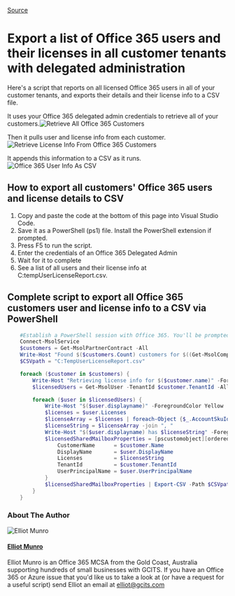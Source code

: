 [Source](https://gcits.com/knowledge-base/export-list-office-365-users-licenses-customer-tenants-delegated-administration/ "Permalink to Export a list of Office 365 users and their licenses in all customer tenants with delegated administration")

# Export a list of Office 365 users and their licenses in all customer tenants with delegated administration

Here's a script that reports on all licensed Office 365 users in all of your customer tenants, and exports their details and their license info to a CSV file.

It uses your Office 365 delegated admin credentials to retrieve all of your customers.![Retrieve All Office 365 Customers][1]

Then it pulls user and license info from each customer.![Retrieve License Info From Office 365 Customers][2]

It appends this information to a CSV as it runs.![Office 365 User Info As CSV][3]

## How to export all customers' Office 365 users and license details to CSV

1. Copy and paste the code at the bottom of this page into Visual Studio Code.
2. Save it as a PowerShell (ps1) file. Install the PowerShell extension if prompted.
3. Press F5 to run the script.
4. Enter the credentials of an Office 365 Delegated Admin
5. Wait for it to complete
6. See a list of all users and their license info at C:tempUserLicenseReport.csv.

## Complete script to export all Office 365 customers user and license info to a CSV via PowerShell

```powershell
    #Establish a PowerShell session with Office 365. You'll be prompted for your Delegated Admin credentials
    Connect-MsolService
    $customers = Get-MsolPartnerContract -All
    Write-Host "Found $($customers.Count) customers for $((Get-MsolCompanyInformation).displayname)." -ForegroundColor DarkGreen
    $CSVpath = "C:TempUserLicenseReport.csv"

    foreach ($customer in $customers) {
        Write-Host "Retrieving license info for $($customer.name)" -ForegroundColor Green
        $licensedUsers = Get-MsolUser -TenantId $customer.TenantId -All | Where-Object {$_.islicensed}

        foreach ($user in $licensedUsers) {
            Write-Host "$($user.displayname)" -ForegroundColor Yellow
            $licenses = $user.Licenses
            $licenseArray = $licenses | foreach-Object {$_.AccountSkuId}
            $licenseString = $licenseArray -join ", "
            Write-Host "$($user.displayname) has $licenseString" -ForegroundColor Blue
            $licensedSharedMailboxProperties = [pscustomobject][ordered]@{
                CustomerName      = $customer.Name
                DisplayName       = $user.DisplayName
                Licenses          = $licenseString
                TenantId          = $customer.TenantId
                UserPrincipalName = $user.UserPrincipalName
            }
            $licensedSharedMailboxProperties | Export-CSV -Path $CSVpath -Append -NoTypeInformation
        }
    }
```

### About The Author

![Elliot Munro][4]

#### [ Elliot Munro ][5]

Elliot Munro is an Office 365 MCSA from the Gold Coast, Australia supporting hundreds of small businesses with GCITS. If you have an Office 365 or Azure issue that you'd like us to take a look at (or have a request for a useful script) send Elliot an email at [elliot@gcits.com][6]

[1]: https://gcits.com/wp-content/uploads/RetrieveAllCustomers.png
[2]: https://gcits.com/wp-content/uploads/RetrieveLicenseInfoFromCustomers.png
[3]: https://gcits.com/wp-content/uploads/UserInfoAsCSV.png
[4]: https://gcits.com/wp-content/uploads/AAEAAQAAAAAAAA2QAAAAJDNlN2NmM2Y4LTU5YWYtNGRiNC1hMmI2LTBhMzdhZDVmNWUzNA-80x80.jpg
[5]: https://gcits.com/author/elliotmunro/
[6]: mailto:elliot%40gcits.com
